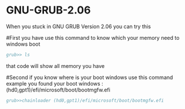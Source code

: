 # GNU-GRUB-2.06
When you stuck in GNU GRUB Version 2.06 you can try this

#First you have use this command to know which your memory need to windows boot
```bibtex
grub>> ls
```
that code will show all memory you have


#Second if you know where is your boot windows use this command
example you found your boot windows : (hd0,gpt1)/efi/microsoft/boot/bootmgfw.efi
```bibtex
grub>>chainloader (hd0,gpt1)/efi/microsoft/boot/bootmgfw.efi
```
